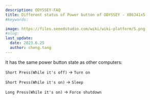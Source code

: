 ```yaml
---
description: ODYSSEY-FAQ
title: Different status of Power button of ODYSSEY - X86J41x5
#keywords:

image: https://files.seeedstudio.com/wiki/wiki-platform/S.png
#slug:
last_update:
  date: 2023.6.25   
  author: cheng.tang
---
```

It has the same power button state as other computers:

`Short Press(While it's off)` -> `Turn on`

`Short Press(While it's on)` -> `Sleep`

`Long Press(While it's on)` -> `Force shutdown`
